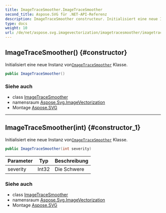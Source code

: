 ```yaml
---
title: ImageTraceSmoother.ImageTraceSmoother
second_title: Aspose.SVG für .NET-API-Referenz
description: ImageTraceSmoother constructeur. Initialisiert eine neue Instanz vonImageTraceSmoother Klasse.
type: docs
weight: 10
url: /de/net/aspose.svg.imagevectorization/imagetracesmoother/imagetracesmoother/
---
```

## ImageTraceSmoother() {#constructor}

Initialisiert eine neue Instanz von[`ImageTraceSmoother`](../) Klasse.

```csharp
public ImageTraceSmoother()
```

### Siehe auch

* class [ImageTraceSmoother](../)
* namensraum [Aspose.Svg.ImageVectorization](../../imagetracesmoother/)
* Montage [Aspose.SVG](../../../)

---

## ImageTraceSmoother(int) {#constructor_1}

Initialisiert eine neue Instanz von[`ImageTraceSmoother`](../) Klasse.

```csharp
public ImageTraceSmoother(int severity)
```

| Parameter | Typ | Beschreibung |
| --- | --- | --- |
| severity | Int32 | Die Schwere |

### Siehe auch

* class [ImageTraceSmoother](../)
* namensraum [Aspose.Svg.ImageVectorization](../../imagetracesmoother/)
* Montage [Aspose.SVG](../../../)


